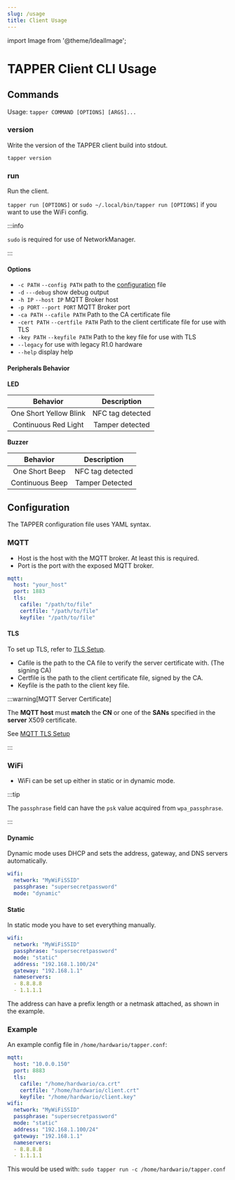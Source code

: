 ```yaml
---
slug: /usage
title: Client Usage
---
```


import Image from '@theme/IdealImage';

# TAPPER Client CLI Usage

## Commands

Usage: `tapper COMMAND [OPTIONS] [ARGS]...`

### version

Write the version of the TAPPER client build into stdout.

`tapper version`

### run

Run the client.

`tapper run [OPTIONS]` or `sudo ~/.local/bin/tapper run [OPTIONS]` if you want to use the WiFi config.

:::info 

`sudo` is required for use of NetworkManager.

:::

#### Options

- `-c PATH` `--config PATH` path to the [configuration](#configuration) file
- `-d` `---debug` show debug output
- `-h IP` `--host IP` MQTT Broker host
- `-p PORT` `--port PORT` MQTT Broker port
- `-ca PATH` `--cafile PATH` Path to the CA certificate file
- `-cert PATH` `--certfile PATH` Path to the client certificate file for use with TLS
- `-key PATH` `--keyfile PATH` Path to the key file for use with TLS
- `--legacy` for use with legacy R1.0 hardware
- `--help` display help

#### Peripherals Behavior

**LED**

|        Behavior        |   Description    |
| :--------------------: | :--------------: |
| One Short Yellow Blink | NFC tag detected |
|  Continuous Red Light  | Tamper detected  |

**Buzzer**

|    Behavior     |   Description    |
| :-------------: | :--------------: |
| One Short Beep  | NFC tag detected |
| Continuous Beep | Tamper Detected  |

## Configuration

The TAPPER configuration file uses YAML syntax.

### MQTT

- Host is the host with the MQTT broker. At least this is required.
- Port is the port with the exposed MQTT broker.

```yaml
mqtt:
  host: "your_host" 
  port: 1883
  tls:
    cafile: "/path/to/file"
    certfile: "/path/to/file"
    keyfile: "/path/to/file"
```

#### TLS

To set up TLS, refer to [TLS Setup](tls-setup).

- Cafile is the path to the CA file to verify the server certificate with. (The signing CA)
- Certfile is the path to the client certificate file, signed by the CA.
- Keyfile is the path to the client key file.

:::warning[MQTT Server Certificate]

The **MQTT host** must **match** the **CN** or one of the **SANs** specified in the **server** X509 certificate.

See [MQTT TLS Setup](tls-setup)

:::

### WiFi

- WiFi can be set up either in static or in dynamic mode.

:::tip

The `passphrase` field can have the `psk` value acquired from `wpa_passphrase`.

:::

#### Dynamic 

Dynamic mode uses DHCP and sets the address, gateway, and DNS servers automatically.

```yaml
wifi:
  network: "MyWiFiSSID"
  passphrase: "supersecretpassword"
  mode: "dynamic"
```

#### Static

In static mode you have to set everything manually.

```yaml
wifi:
  network: "MyWiFiSSID"
  passphrase: "supersecretpassword"
  mode: "static"
  address: "192.168.1.100/24"
  gateway: "192.168.1.1"
  nameservers:  
  - 8.8.8.8
  - 1.1.1.1
```

The address can have a prefix length or a netmask attached, as shown in the example.

### Example

An example config file in `/home/hardwario/tapper.conf`:

```yaml
mqtt:
  host: "10.0.0.150"
  port: 8883
  tls:
    cafile: "/home/hardwario/ca.crt"
    certfile: "/home/hardwario/client.crt"
    keyfile: "/home/hardwario/client.key"
wifi:
  network: "MyWiFiSSID"
  passphrase: "supersecretpassword"
  mode: "static"
  address: "192.168.1.100/24"
  gateway: "192.168.1.1"
  nameservers:  
  - 8.8.8.8
  - 1.1.1.1
```

This would be used with: `sudo tapper run -c /home/hardwario/tapper.conf`